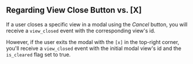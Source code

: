 ## Regarding View Close Button vs. [X]

If a user closes a specific view in a modal using the _Cancel_ button, you will
receive a `view_closed` event with the corresponding view's id.

However, if the user exits the modal with the `[x]` in the top-right corner,
you'll receive a `view_closed` event with the initial modal view's id and the
`is_cleared` flag set to true.
